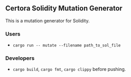 ## Certora Solidity Mutation Generator

This is a mutation generator for Solidity.

### Users
- `cargo run -- mutate --filename path_to_sol_file`

### Developers
- `cargo build`, `cargo fmt`, `cargo clippy` before pushing.
